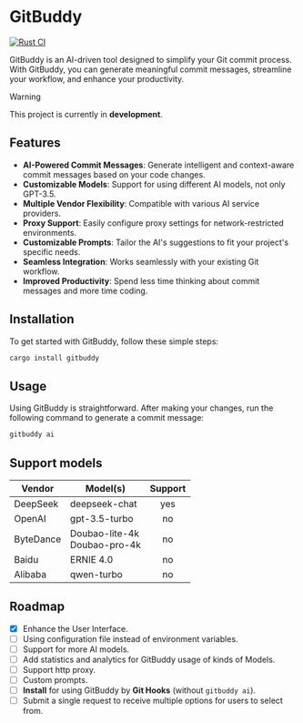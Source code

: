 # GitBuddy

[![Rust CI](https://github.com/fujianbang/GitBuddy/actions/workflows/rust.yaml/badge.svg)](https://github.com/fujianbang/GitBuddy/actions/workflows/rust.yaml)

GitBuddy is an AI-driven tool designed to simplify your Git commit process. With GitBuddy, you can generate meaningful
commit messages, streamline your workflow, and enhance your productivity.

> [!WARNING]
> This project is currently in **development**.

## Features

- **AI-Powered Commit Messages**: Generate intelligent and context-aware commit messages based on your code changes.
- **Customizable Models**: Support for using different AI models, not only GPT-3.5.
- **Multiple Vendor Flexibility**: Compatible with various AI service providers.
- **Proxy Support**: Easily configure proxy settings for network-restricted environments.
- **Customizable Prompts**: Tailor the AI's suggestions to fit your project's specific needs.
- **Seamless Integration**: Works seamlessly with your existing Git workflow.
- **Improved Productivity**: Spend less time thinking about commit messages and more time coding.

## Installation

To get started with GitBuddy, follow these simple steps:

```sh
cargo install gitbuddy
```

## Usage

Using GitBuddy is straightforward. After making your changes, run the following command to generate a commit message:

```sh
gitbuddy ai
```

## Support models

| Vendor    | Model(s)                        | Support |
|-----------|---------------------------------|:-------:|
| DeepSeek  | deepseek-chat                   |   yes   |
| OpenAI    | gpt-3.5-turbo                   |   no    |
| ByteDance | Doubao-lite-4k<br>Doubao-pro-4k |   no    |
| Baidu     | ERNIE 4.0                       |   no    |
| Alibaba   | qwen-turbo                      |   no    |

## Roadmap

- [x] Enhance the User Interface.
- [ ] Using configuration file instead of environment variables.
- [ ] Support for more AI models.
- [ ] Add statistics and analytics for GitBuddy usage of kinds of Models.
- [ ] Support http proxy.
- [ ] Custom prompts.
- [ ] **Install** for using GitBuddy by **Git Hooks** (without `gitbuddy ai`).
- [ ] Submit a single request to receive multiple options for users to select from.